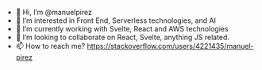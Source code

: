 - 👋 Hi, I’m @manuelpirez
- 👀 I’m interested in Front End, Serverless technologies, and AI
- 🌱 I’m currently working with Svelte, React and AWS technologies
- 💞️ I’m looking to collaborate on React, Svelte, anything JS related.
- 📫 How to reach me?  https://stackoverflow.com/users/4221435/manuel-pirez

